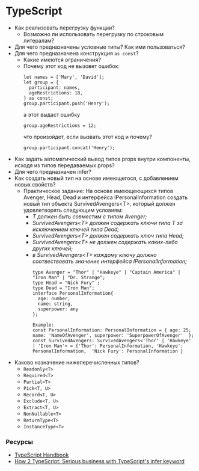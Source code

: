 # TypeScript

* Как реализовать перегрузку функции?
  * Возможно ли использовать перегрузку по строковым литералам? 
* Для чего предназначены условные типы? Как ими пользоваться?
* Для чего предназначена конструкция `as const`? 
  * Какие имеются ограничения? 
  * Почему этот код не вызовет ошибок:
    ``` 
    let names = ['Mary', 'David'];
    let group = {
      participant: names,
      ageRestrictions: 18,
    } as const;
    group.participant.push('Henry');
    ```  
    а этот выдаст ошибку
    ```
    group.ageRestrictions = 12; 
    ```  
    что произойдет, если вызвать этот код и почему?
    ```
    group.participant.concat('Henry');
    ```
* Как задать автоматический вывод типов props внутри компоненты, исходя из типов передаваемых props?
* Для чего предназначен infer?
* Как создать новый тип на основе имеющегося, с добавлением новых свойств? 
  * Практическое задание: На основе имеющеющихся типов Avenger, Head, Dead и интерфейса IPersonalInformation создать новый тип объекта SurvivedAvengers\<T>, который должен удовлетворять следующим условиям:
    * _T должен быть совместим с типом Avenger;_
    * _SurvivedAvengers\<T> должен содержать ключи типа T за исключением ключей типа Dead;_
    * _SurvivedAvengers\<T> должен содержать ключ типа Head;_
    * _SurvivedAvengers\<T> не должен содержать каких-либо других ключей;_
    * _в SurvivedAvengers\<T> каждому ключу должно соотвествовать значение интерфейса IPersonalInformation;_
      ```
      type Avenger = "Thor" | "Hawkeye" | "Captain America" | "Iron Man" | "Dr. Strange";
      type Head = "Nick Fury" ;
      type Dead = "Iron Man";
      interface PersonalInformation{ 
        age: number, 
        name: string, 
        superpower: any
      };

      Example:
      const PersonalInformation: PersonalInformation = { age: 25; name: 'NameOfAvenger', superpower: 'SuperpowerOfAvenger'  };
      const SurvivedAvengers: SurvivedAvengers<'Thor' | 'Hawkeye' | 'Iron Man'> = {'Thor': PersonalInformation, 'Hawkeye': PersonalInformation,  'Nick Fury': PersonalInformation }
        ```
* Каково назначение нижеперечисленных типов?
  * `Readonly<T>`
  * `Required<T>`
  * `Partial<T>`
  * `Pick<T, U>`
  * `Record<T, U>`
  * `Exclude<T, U>`
  * `Extract<T, U>`
  * `NonNullable<T>`
  * `ReturnType<T>`
  * `InstanceType<T>`

### Ресурсы
* [TypeScript Handbook](https://www.typescriptlang.org/docs/handbook/advanced-types.html)
* [How 2 TypeScript: Serious business with TypeScript's infer keyword](https://dev.to/miracleblue/how-2-typescript-serious-business-with-typescripts-infer-keyword-40i5)